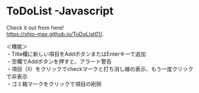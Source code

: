 # ToDoList -Javascript

Check it out from here!  
 https://shio-max.github.io/ToDoList01/.

＜機能＞  
・Title欄に新しい項目をAddボタンまたはEnterキーで追加  
・空欄でAddボタンを押すと、アラート警告  
・項目（li）をクリックでcheckマークと打ち消し線の表示、もう一度クリックで非表示  
・ゴミ箱マークをクリックで項目の削除  

